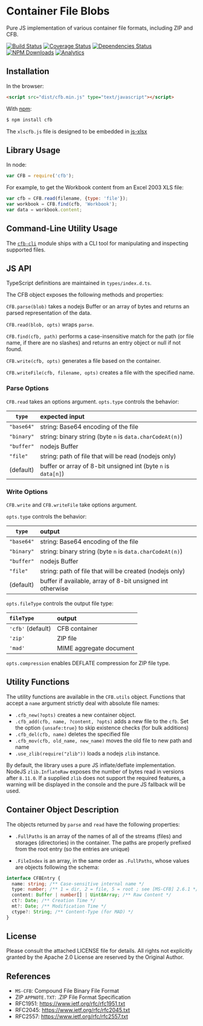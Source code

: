 # Container File Blobs

Pure JS implementation of various container file formats, including ZIP and CFB.

[![Build Status](https://travis-ci.org/SheetJS/js-cfb.svg?branch=master)](https://travis-ci.org/SheetJS/js-cfb)
[![Coverage Status](http://img.shields.io/coveralls/SheetJS/js-cfb/master.svg)](https://coveralls.io/r/SheetJS/js-cfb?branch=master)
[![Dependencies Status](https://david-dm.org/sheetjs/js-cfb/status.svg)](https://david-dm.org/sheetjs/js-cfb)
[![NPM Downloads](https://img.shields.io/npm/dt/cfb.svg)](https://npmjs.org/package/cfb)
[![Analytics](https://ga-beacon.appspot.com/UA-36810333-1/SheetJS/js-cfb?pixel)](https://github.com/SheetJS/js-cfb)

## Installation

In the browser:

```html
<script src="dist/cfb.min.js" type="text/javascript"></script>
```

With [npm](https://www.npmjs.org/package/cfb):

```bash
$ npm install cfb
```

The `xlscfb.js` file is designed to be embedded in [js-xlsx](https://github.com/SheetJS/sheetjs)


## Library Usage

In node:

```js
var CFB = require('cfb');
```

For example, to get the Workbook content from an Excel 2003 XLS file:

```js
var cfb = CFB.read(filename, {type: 'file'});
var workbook = CFB.find(cfb, 'Workbook');
var data = workbook.content;
```


## Command-Line Utility Usage

The [`cfb-cli`](https://www.npmjs.com/package/cfb-cli) module ships with a CLI
tool for manipulating and inspecting supported files.


## JS API

TypeScript definitions are maintained in `types/index.d.ts`.

The CFB object exposes the following methods and properties:

`CFB.parse(blob)` takes a nodejs Buffer or an array of bytes and returns an
parsed representation of the data.

`CFB.read(blob, opts)` wraps `parse`.

`CFB.find(cfb, path)` performs a case-insensitive match for the path (or file
name, if there are no slashes) and returns an entry object or null if not found.

`CFB.write(cfb, opts)` generates a file based on the container.

`CFB.writeFile(cfb, filename, opts)` creates a file with the specified name.

### Parse Options

`CFB.read` takes an options argument.  `opts.type` controls the behavior:

| `type`     | expected input                                                  |
|------------|:----------------------------------------------------------------|
| `"base64"` | string: Base64 encoding of the file                             |
| `"binary"` | string: binary string (byte `n` is `data.charCodeAt(n)`)        |
| `"buffer"` | nodejs Buffer                                                   |
| `"file"`   | string: path of file that will be read (nodejs only)            |
| (default)  | buffer or array of 8-bit unsigned int (byte `n` is `data[n]`)   |


### Write Options

`CFB.write` and `CFB.writeFile` take options argument.

`opts.type` controls the behavior:

| `type`     | output                                                          |
|------------|:----------------------------------------------------------------|
| `"base64"` | string: Base64 encoding of the file                             |
| `"binary"` | string: binary string (byte `n` is `data.charCodeAt(n)`)        |
| `"buffer"` | nodejs Buffer                                                   |
| `"file"`   | string: path of file that will be created (nodejs only)         |
| (default)  | buffer if available, array of 8-bit unsigned int otherwise      |

`opts.fileType` controls the output file type:

| `fileType`         | output                  |
|:-------------------|:------------------------|
| `'cfb'` (default)  | CFB container           |
| `'zip'`            | ZIP file                |
| `'mad'`            | MIME aggregate document |

`opts.compression` enables DEFLATE compression for ZIP file type.


## Utility Functions

The utility functions are available in the `CFB.utils` object.  Functions that
accept a `name` argument strictly deal with absolute file names:

- `.cfb_new(?opts)` creates a new container object.
- `.cfb_add(cfb, name, ?content, ?opts)` adds a new file to the `cfb`.
  Set the option `{unsafe:true}` to skip existence checks (for bulk additions)
- `.cfb_del(cfb, name)` deletes the specified file
- `.cfb_mov(cfb, old_name, new_name)` moves the old file to new path and name
- `.use_zlib(require("zlib"))` loads a nodejs `zlib` instance.

By default, the library uses a pure JS inflate/deflate implementation.  NodeJS
`zlib.InflateRaw` exposes the number of bytes read in versions after `8.11.0`.
If a supplied `zlib` does not support the required features, a warning will be
displayed in the console and the pure JS fallback will be used.


## Container Object Description

The objects returned by `parse` and `read` have the following properties:

- `.FullPaths` is an array of the names of all of the streams (files) and
  storages (directories) in the container.  The paths are properly prefixed from
  the root entry (so the entries are unique)

- `.FileIndex` is an array, in the same order as `.FullPaths`, whose values are
  objects following the schema:

```typescript
interface CFBEntry {
  name: string; /** Case-sensitive internal name */
  type: number; /** 1 = dir, 2 = file, 5 = root ; see [MS-CFB] 2.6.1 */
  content: Buffer | number[] | Uint8Array; /** Raw Content */
  ct?: Date; /** Creation Time */
  mt?: Date; /** Modification Time */
  ctype?: String; /** Content-Type (for MAD) */
}
```


## License

Please consult the attached LICENSE file for details.  All rights not explicitly
granted by the Apache 2.0 License are reserved by the Original Author.


## References

 - `MS-CFB`: Compound File Binary File Format
 - ZIP `APPNOTE.TXT`: .ZIP File Format Specification
 - RFC1951: https://www.ietf.org/rfc/rfc1951.txt
 - RFC2045: https://www.ietf.org/rfc/rfc2045.txt
 - RFC2557: https://www.ietf.org/rfc/rfc2557.txt

